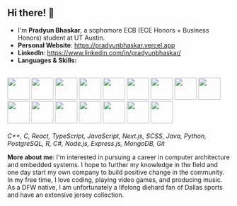 ## Hi there! 👋

- I'm **Pradyun Bhaskar**, a sophomore ECB (ECE Honors + Business Honors) student at UT Austin.
- **Personal Website**: https://pradyunbhaskar.vercel.app
- **LinkedIn**: https://www.linkedin.com/in/pradyunbhaskar/
- **Languages & Skills:** <br><br>

<img width='50' height='50' src="https://cdn.jsdelivr.net/gh/devicons/devicon@latest/icons/cplusplus/cplusplus-original.svg" /> <img width='50' height='50' src="https://cdn.jsdelivr.net/gh/devicons/devicon@latest/icons/c/c-original.svg" /> <img width='50' height='50' src="https://cdn.jsdelivr.net/gh/devicons/devicon@latest/icons/react/react-original.svg" /> <img width='50' height='50' src="https://cdn.jsdelivr.net/gh/devicons/devicon@latest/icons/typescript/typescript-original.svg" /> <img width='50' height='50' src="https://cdn.jsdelivr.net/gh/devicons/devicon@latest/icons/javascript/javascript-original.svg" /> <img width='50' height='50' src="https://cdn.jsdelivr.net/gh/devicons/devicon@latest/icons/nextjs/nextjs-original.svg" /> <img width='50' height='50' src="https://cdn.jsdelivr.net/gh/devicons/devicon@latest/icons/sass/sass-original.svg" /> <img width='50' height='50' src="https://cdn.jsdelivr.net/gh/devicons/devicon@latest/icons/java/java-original.svg" /> <img width='50' height='50' src="https://cdn.jsdelivr.net/gh/devicons/devicon@latest/icons/python/python-original.svg" /> <img width='50' height='50' src="https://cdn.jsdelivr.net/gh/devicons/devicon@latest/icons/postgresql/postgresql-original.svg" /> <img width='50' height='50' src="https://cdn.jsdelivr.net/gh/devicons/devicon@latest/icons/r/r-original.svg" /> <img width='50' height='50' src="https://cdn.jsdelivr.net/gh/devicons/devicon@latest/icons/csharp/csharp-original.svg" /> <img width='50' height='50' src="https://cdn.jsdelivr.net/gh/devicons/devicon@latest/icons/nodejs/nodejs-original.svg" /> <img width='50' height='50' src="https://img.icons8.com/?size=100&id=2ZOaTclOqD4q&format=png&color=000000" /> <img width='50' height='50' src="https://cdn.jsdelivr.net/gh/devicons/devicon@latest/icons/mongodb/mongodb-original.svg" /> <img width='50' height='50' src="https://cdn.jsdelivr.net/gh/devicons/devicon@latest/icons/git/git-original.svg" />
<br><br>
*C++, C, React, TypeScript, JavaScript, Next.js, SCSS, Java, Python, PostgreSQL, R, C#, Node.js, Express.js, MongoDB, Git*

**More about me**: I'm interested in pursuing a career in computer architecture and embedded systems. I hope to further my knowledge in the field and one day start my own company to build positive change in the community. In my free time, I love coding, playing video games, and producing music. As a DFW native, I am unfortunately a lifelong diehard fan of Dallas sports and have an extensive jersey collection.

  
<!--
**pradyun0414/pradyun0414** is a ✨ _special_ ✨ repository because its `README.md` (this file) appears on your GitHub profile.

Here are some ideas to get you started:

- 🔭 I’m currently working on ...
- 🌱 I’m currently learning ...
- 👯 I’m looking to collaborate on ...
- 🤔 I’m looking for help with ...
- 💬 Ask me about ...
- 📫 How to reach me: ...
- 😄 Pronouns: ...
- ⚡ Fun fact: ...

Languages: 
-->
